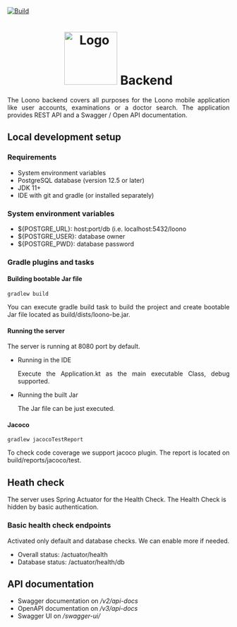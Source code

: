 [![Build](https://github.com/cesko-digital/loono-be/actions/workflows/master-check.yml/badge.svg)](https://github.com/cesko-digital/loono-be/actions/workflows/master-check.yml)

<h1 align="center"><img src="https://www.loono.cz/files/logo-loono-colour-01.svg" alt="Logo" width="120"> Backend</h1>
<p align="justify">
The Loono backend covers all purposes for the Loono mobile application like user accounts, examinations or a doctor search.
The application provides REST API and a Swagger / Open API documentation.
</p>
<h2>Local development setup</h2>
<h3>Requirements</h3>
<ul>
<li>System environment variables</li>
<li>PostgreSQL database (version 12.5 or later)</li>
<li>JDK 11+</li>
<li>IDE with git and gradle (or installed separately)</li>
</ul>
<h3>System environment variables</h3>
<ul>
<li>${POSTGRE_URL}: host:port/db (i.e. localhost:5432/loono</li>
<li>${POSTGRE_USER}: database owner</li>
<li>${POSTGRE_PWD}: database password</li>
</ul>
<h3>Gradle plugins and tasks</h3>
<h4>Building bootable Jar file</h4>

```
gradlew build 
```
<p align="justify">
You can execute gradle build task to build the project and create bootable Jar file located as build/dists/loono-be.jar.
</p>
<h4>Running the server</h4>
The server is running at 8080 port by default.
<ul>
<li>Running in the IDE</li>
<p align="justify">
Execute the Application.kt as the main executable Class, debug supported.
</p>
<li>Running the built Jar</li>
<p align="justify">
The Jar file can be just executed.
</p>
</ul>
<h4>Jacoco</h4>

```
gradlew jacocoTestReport 
```
<p align="justify">
To check code coverage we support jacoco plugin. The report is located on build/reports/jacoco/test.
</p>
<h2>Heath check</h2>
<p>
The server uses Spring Actuator for the Health Check. The Health Check is hidden by basic authentication.
</p>
<h3>Basic health check endpoints</h3>
<p>
Activated only default and database checks. We can enable more if needed.
</p>
<ul>
<li>Overall status: /actuator/health</li>
<li>Database status: /actuator/health/db</li>
</ul>
<h2>API documentation</h2>
<ul>
<li>Swagger documentation on <i>/v2/api-docs</i></li>
<li>OpenAPI documentation on <i>/v3/api-docs</i></li>
<li>Swagger UI on <i>/swagger-ui/</i></li>
</ul>
